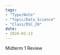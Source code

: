 ```yaml
---
tags:
- "Type/Note"
- "Topic/Data_Science"
- "Class/DSC_20"
date:
- 2024-03-13
---
```

Midterm 1 Review  
